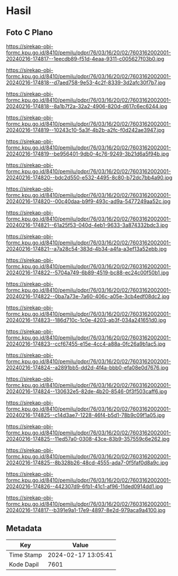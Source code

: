 # Hasil

## Foto C Plano

https://sirekap-obj-formc.kpu.go.id/8410/pemilu/pdpr/76/03/16/20/02/7603162002001-20240216-174817--1eecdb89-f51d-4eaa-9311-c005627f03b0.jpg

https://sirekap-obj-formc.kpu.go.id/8410/pemilu/pdpr/76/03/16/20/02/7603162002001-20240216-174818--d7aed758-9e53-4c2f-8339-3d2afc30f7b7.jpg

https://sirekap-obj-formc.kpu.go.id/8410/pemilu/pdpr/76/03/16/20/02/7603162002001-20240216-174818--8a1b7f2a-32a2-4906-820d-d617c6ec6244.jpg

https://sirekap-obj-formc.kpu.go.id/8410/pemilu/pdpr/76/03/16/20/02/7603162002001-20240216-174819--10243c10-5a3f-4b2b-a2fc-f0d242ae3947.jpg

https://sirekap-obj-formc.kpu.go.id/8410/pemilu/pdpr/76/03/16/20/02/7603162002001-20240216-174819--be956401-9db0-4c76-9249-3b21d6a5f94b.jpg

https://sirekap-obj-formc.kpu.go.id/8410/pemilu/pdpr/76/03/16/20/02/7603162002001-20240216-174820--bdc2d550-e532-4495-8c80-b72dc7bb4a90.jpg

https://sirekap-obj-formc.kpu.go.id/8410/pemilu/pdpr/76/03/16/20/02/7603162002001-20240216-174820--00c40daa-b9f9-493c-ad9a-5477249aa52c.jpg

https://sirekap-obj-formc.kpu.go.id/8410/pemilu/pdpr/76/03/16/20/02/7603162002001-20240216-174821--61a25f53-040d-4eb1-9633-3a874332bdc3.jpg

https://sirekap-obj-formc.kpu.go.id/8410/pemilu/pdpr/76/03/16/20/02/7603162002001-20240216-174821--a7a28c54-383d-4b34-a4fa-a3ef13a52ebb.jpg

https://sirekap-obj-formc.kpu.go.id/8410/pemilu/pdpr/76/03/16/20/02/7603162002001-20240216-174822--5704a749-6b89-4519-bc88-ec24c00f50b1.jpg

https://sirekap-obj-formc.kpu.go.id/8410/pemilu/pdpr/76/03/16/20/02/7603162002001-20240216-174822--0ba7a73e-7a60-406c-a05e-3cb4edf08dc2.jpg

https://sirekap-obj-formc.kpu.go.id/8410/pemilu/pdpr/76/03/16/20/02/7603162002001-20240216-174823--186d710c-1c0e-4203-ab3f-034a241651d0.jpg

https://sirekap-obj-formc.kpu.go.id/8410/pemilu/pdpr/76/03/16/20/02/7603162002001-20240216-174823--ccf67455-e15e-4cc4-a88a-0fc26a9b1ac5.jpg

https://sirekap-obj-formc.kpu.go.id/8410/pemilu/pdpr/76/03/16/20/02/7603162002001-20240216-174824--a2891bb5-dd2d-4f4a-bbb0-efa08e0d7676.jpg

https://sirekap-obj-formc.kpu.go.id/8410/pemilu/pdpr/76/03/16/20/02/7603162002001-20240216-174824--130632e5-82de-4b20-8546-0f3f503caff6.jpg

https://sirekap-obj-formc.kpu.go.id/8410/pemilu/pdpr/76/03/16/20/02/7603162002001-20240216-174825--c14d3ae7-1228-46f4-b5d1-78b9c09f1a05.jpg

https://sirekap-obj-formc.kpu.go.id/8410/pemilu/pdpr/76/03/16/20/02/7603162002001-20240216-174825--11ed57a0-0308-43ce-83b9-357559c6e262.jpg

https://sirekap-obj-formc.kpu.go.id/8410/pemilu/pdpr/76/03/16/20/02/7603162002001-20240216-174825--8b328b26-48cd-4555-ada7-0f5faf0d8a9c.jpg

https://sirekap-obj-formc.kpu.go.id/8410/pemilu/pdpr/76/03/16/20/02/7603162002001-20240216-174826--442307d9-6fb1-41c1-af96-11ded0914dd1.jpg

https://sirekap-obj-formc.kpu.go.id/8410/pemilu/pdpr/76/03/16/20/02/7603162002001-20240216-174817--b391e9a1-17e9-4897-8e2d-979aca9a4100.jpg


## Metadata

| Key        | Value               |
| ---------- | ------------------- |
| Time Stamp | 2024-02-17 13:05:41 |
| Kode Dapil | 7601                |



